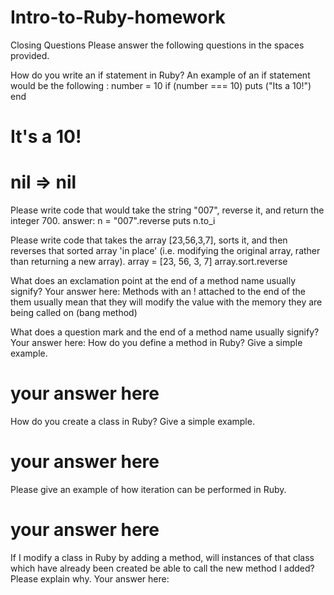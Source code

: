 # Intro-to-Ruby-homework

Closing Questions
Please answer the following questions in the spaces provided.

How do you write an if statement in Ruby?
An example of an if statement would be the following :
number = 10
if (number === 10)
puts ("Its a 10!")
end
# It's a 10!
# nil => nil
  
Please write code that would take the string "007", reverse it, and return the integer 700.
answer: 
n = "007".reverse
puts n.to_i

Please write code that takes the array [23,56,3,7], sorts it, and then reverses that sorted array 'in place' (i.e. modifying the original array, rather than returning a new array).
array = [23, 56, 3, 7]
array.sort.reverse

What does an exclamation point at the end of a method name usually signify?
  Your answer here: Methods with an ! attached to the end of the them usually mean that they will modify the value with the memory they are being called on (bang method)

What does a question mark and the end of a method name usually signify?
  Your answer here:
How do you define a method in Ruby? Give a simple example.
  # your answer here

How do you create a class in Ruby? Give a simple example.
  # your answer here

Please give an example of how iteration can be performed in Ruby.
  # your answer here
If I modify a class in Ruby by adding a method, will instances of that class which have already been created be able to call the new method I added? Please explain why.
  Your answer here: